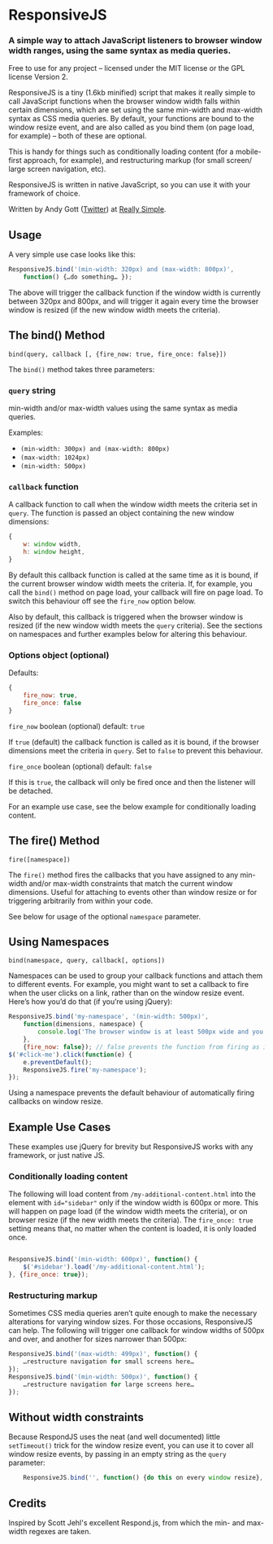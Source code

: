 # ResponsiveJS

### A simple way to attach JavaScript listeners to browser window width ranges, using the same syntax as media queries.

Free to use for any project – licensed under the MIT license or the GPL license Version 2.

ResponsiveJS is a tiny (1.6kb minified) script that makes it really simple to call JavaScript functions when the browser window width falls within certain dimensions, which are set using the same min-width and max-width syntax as CSS media queries. By default, your functions are bound to the window resize event, and are also called as you bind them (on page load, for example) – both of these are optional.

This is handy for things such as conditionally loading content (for a mobile-first approach, for example), and restructuring markup (for small screen/ large screen navigation, etc). 

ResponsiveJS is written in native JavaScript, so you can use it with your framework of choice.

Written by Andy Gott ([Twitter](https://twitter.com/#!/RSWorks)) at [Really Simple](http://reallysimpleworks.com/).

## Usage

A very simple use case looks like this:

```js
ResponsiveJS.bind('(min-width: 320px) and (max-width: 800px)', 
	function() {…do something… });
```

The above will trigger the callback function if the window width is currently between 320px and 800px, and will trigger it again every time the browser window is resized (if the new window width meets the criteria).

## The bind() Method

`bind(query, callback [, {fire_now: true, fire_once: false}])`

The `bind()` method takes three parameters:

### `query` string
min-width and/or max-width values using the same syntax as media queries. 

Examples:

- `(min-width: 300px) and (max-width: 800px)`
- `(max-width: 1024px)`
- `(min-width: 500px)`

### `callback` function
A callback function to call when the window width meets the criteria set in `query`. The function is passed an object containing the new window dimensions:

```js
{
	w: window width,
	h: window height,
}
```

By default this callback function is called at the same time as it is bound, if the current browser window width meets the criteria. If, for example, you call the `bind()` method on page load, your callback will fire on page load. To switch this behaviour off see the `fire_now` option below.

Also by default, this callback is triggered when the browser window is resized (if the new window width meets the `query` criteria). See the sections on namespaces and further examples below for altering this behaviour.

### Options object (optional)

Defaults:

```js
{
	fire_now: true,
	fire_once: false
}
```

`fire_now` boolean (optional) default: `true`

If `true` (default) the callback function is called as it is bound, if the browser dimensions meet the criteria in `query`. Set to `false` to prevent this behaviour.

`fire_once` boolean (optional) default: `false`

If this is `true`, the callback will only be fired once and then the listener will be detached.

For an example use case, see the below example for conditionally loading content.

## The fire() Method

`fire([namespace])`

The `fire()` method fires the callbacks that you have assigned to any min-width and/or max-width constraints that match the current window dimensions. Useful for attaching to events other than window resize or for triggering arbitrarily from within your code.

See below for usage of the optional `namespace` parameter.

## Using Namespaces

`bind(namespace, query, callback[, options])`

Namespaces can be used to group your callback functions and attach them to different events. For example, you might want to set a callback to fire when the user clicks on a link, rather than on the window resize event. Here’s how you’d do that (if you’re using jQuery):

```js
ResponsiveJS.bind('my-namespace', '(min-width: 500px)', 
	function(dimensions, namespace) {
		console.log('The browser window is at least 500px wide and you did something to fire callback functions in the "my-namespace" namespace'); 
	},
	{fire_now: false}); // false prevents the function from firing as it is bound
$('#click-me').click(function(e) {
	e.preventDefault();
	ResponsiveJS.fire('my-namespace');
});
```

Using a namespace prevents the default behaviour of automatically firing callbacks on window resize.

## Example Use Cases

These examples use jQuery for brevity but ResponsiveJS works with any framework, or just native JS.

### Conditionally loading content

The following will load content from `/my-additional-content.html` into the element with `id="sidebar"` only if the window width is 600px or more. This will happen on page load (if the window width meets the criteria), or on browser resize (if the new width meets the criteria). The `fire_once: true` setting means that, no matter when the content is loaded, it is only loaded once.

```js

ResponsiveJS.bind('(min-width: 600px)', function() {
	$('#sidebar').load('/my-additional-content.html');
}, {fire_once: true});
```

### Restructuring markup

Sometimes CSS media queries aren’t quite enough to make the necessary alterations for varying window sizes. For those occasions, ResponsiveJS can help. The following will trigger one callback for window widths of 500px and over, and another for sizes narrower than 500px:

```js
ResponsiveJS.bind('(max-width: 499px)', function() {
	…restructure navigation for small screens here…
});
ResponsiveJS.bind('(min-width: 500px)', function() {
	…restructure navigation for large screens here…
});
```

## Without width constraints

Because RespondJS uses the neat (and well documented) little `setTimeout()` trick for the window resize event, you can use it to cover all window resize events, by passing in an empty string as the `query` parameter:

```js
	ResponsiveJS.bind('', function() {do this on every window resize}, {fire_now: false});
```

## Credits

Inspired by Scott Jehl's excellent Respond.js, from which the min- and max-width regexes are taken.
